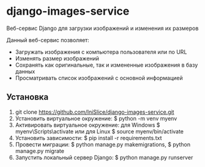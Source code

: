 # django-images-service
Веб-сервис Django для загрузки изображений и изменения их размеров

Данный веб-сервис позволяет:
- Загружать изображения с компьютера пользователя или по URL
- Изменять размер изображений
- Сохранять как оригинальные, так и измененные изображения в базу данных
- Просматривать список изображений с основной информацией


## Установка
1. git clone <https://github.com/IniSlice/django-images-service.git>
2. Установить виртуальное окружение: $ python -m venv myenv
3. Активировать виртуальное окружение: для Windows $ myenv\Scripts\activate или для Linux $ source myenv/bin/activate
4. Установить зависимости: $ pip install -r requirements.txt
5. Провести миграции: $ python manage.py makemigrations, $ python manage.py migrate
6. Запустить локальный сервер Django: $ python manage.py runserver
